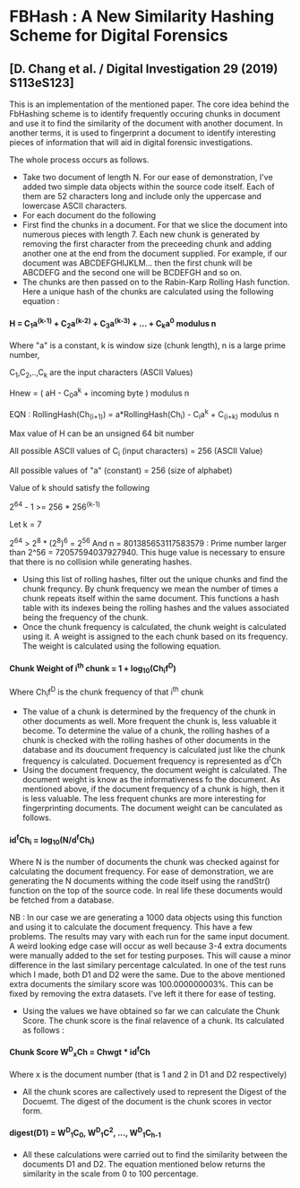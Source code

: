 # FBHash : A New Similarity Hashing Scheme for Digital Forensics 
## [D. Chang et al. / Digital Investigation 29 (2019) S113eS123]

This is an implementation of the mentioned paper. The core idea behind the FbHashing scheme is to identify frequently occuring
chunks in document and use it to find the similarity of the document with another document. In another terms, it is used to 
fingerprint a document to identify interesting pieces of information that will aid in digital forensic investigations. 

The whole process occurs as follows.
- Take two document of length N. For our ease of demonstration, I've added two simple data objects within the source code itself.
Each of them are 52 characters long and include only the uppercase and lowercase ASCII characters. 
- For each document do the following
- First find the chunks in a document. For that we slice the document into numerous pieces with length 7. Each new chunk is generated by removing the first character from the preceeding chunk and adding another one at the end from the document supplied. For example, if our document was ABCDEFGHIJKLM... then the first chunk will be ABCDEFG and the second one will be BCDEFGH and so on. 
- The chunks are then passed on to the Rabin-Karp Rolling Hash function. Here a unique hash of the chunks are calculated using the following equation : 

#### H = C<sub>1</sub>a<sup>(k-1)</sup> + C<sub>2</sub>a<sup>(k-2)</sup> + C<sub>3</sub>a<sup>(k-3)</sup> + ... + C<sub>k</sub>a<sup>0</sup> modulus n
Where "a" is a constant, k is window size (chunk length), n is a large prime number, 

C<sub>1</sub>,C<sub>2</sub>,..,C<sub>k</sub> are the input characters (ASCII Values)

Hnew = ( aH - C<sub>0</sub>a<sup>k</sup> + incoming byte ) modulus n

EQN : RollingHash(Ch<sub>(i+1)</sub>) = a*RollingHash(Ch<sub>i</sub>) - C<sub>i</sub>a<sup>k</sup> + C<sub>(i+k)</sub> modulus n

Max value of H can be an unsigned 64 bit number

All possible ASCII values of C<sub>i</sub> (input characters) = 256 (ASCII Value)

All possible values of "a" (constant) = 256 (size of alphabet)

Value of k should satisfy the following

   2<sup>64</sup> - 1 >= 256 * 256<sup>(k-1)</sup>

Let k = 7

   2<sup>64</sup> > 2<sup>8</sup> * (2<sup>8</sup>)<sup>6</sup> = 2<sup>56</sup>
And n = 801385653117583579  :  Prime number larger than 2^56 = 72057594037927940. This huge value is necessary to ensure that there is no collision while generating hashes. 

- Using this list of rolling hashes, filter out the unique chunks and find the chunk frequncy. By chunk frequency we mean the number of times a chunk repeats itself within the same document. This functions a hash table with its indexes being the rolling hashes and the values associated being the frequency of the chunk.
- Once the chunk frequency is calculated, the chunk weight is calculated using it. A weight is assigned to the each chunk based on its frequency. The weight is calculated using the following equation.

#### Chunk Weight of i<sup>th</sup> chunk = 1 + log<sub>10</sub>(Ch<sub>i</sub>f<sup>D</sup>)

Where Ch<sub>i</sub>f<sup>D</sup> is the chunk frequency of that i<sup>th</sup> chunk

- The value of a chunk is determined by the frequency of the chunk in other documents as well. More frequent the chunk is, less valuable it become. To determine the value of a chunk, the rolling hashes of a chunk is checked with the rolling hashes of other documents in the database and its doucument frequency is calculated just like the chunk frequency is calculated.
Docuement frequency is represented as d<sup>f</sup>Ch
- Using the document frequency, the document weight is calculated. The document weight is know as the informativeness fo the document. As mentioned above, if the document frequency of a chunk is high, then it is less valuable. The less frequent chunks are more interesting for fingerprinting documents. The document weight can be canculated as follows.

#### id<sup>f</sup>Ch<sub>i</sub> = log<sub>10</sub>(N/d<sup>f</sup>Ch<sub>i</sub>)
Where N is the number of documents the chunk was checked against for calculating the document frequency. For ease of demonstration, we are generating the N documents withing the code itself using the randStr() function on the top of the source code. In real life these documents would be fetched from a database. 

NB : In our case we are generating a 1000 data objects using this function and using it to calculate the document frequency. This have a few problems. The results may vary with each run for the same input document. A weird looking edge case will occur as well because 3-4 extra documents were manually added to the set for testing purposes. This will cause a minor difference in the last similary percentage calculated. In one of the test runs which I made, both D1 and D2 were the same. Due to the above mentioned extra documents the similary score was 100.000000003%. This can be fixed by removing the extra datasets. I've left it there for ease of testing.

- Using the values we have obtained so far we can calculate the Chunk Score. The chunk score is the final relavence of a chunk. Its calculated as follows : 
#### Chunk Score W<sup>D</sup><sub>x</sub>Ch = Chwgt * id<sup>f</sup>Ch
Where x is the document number (that is 1 and 2 in D1 and D2 respectively)

- All the chunk scores are callectively used to represent the Digest of the Docuemt. The digest of the document is the chunk scores in vector form.

#### digest(D1) = W<sup>D</sup><sub>1</sub>C<sub>0</sub>, W<sup>D</sup><sub>1</sub>C<sup>2</sup>, ..., W<sup>D</sup><sub>1</sub>C<sub>h-1</sub>


- All these calculations were carried out to find the similarity between the documents D1 and D2. The equation mentioned below returns the similarity in the scale from 0 to 100 percentage. 

